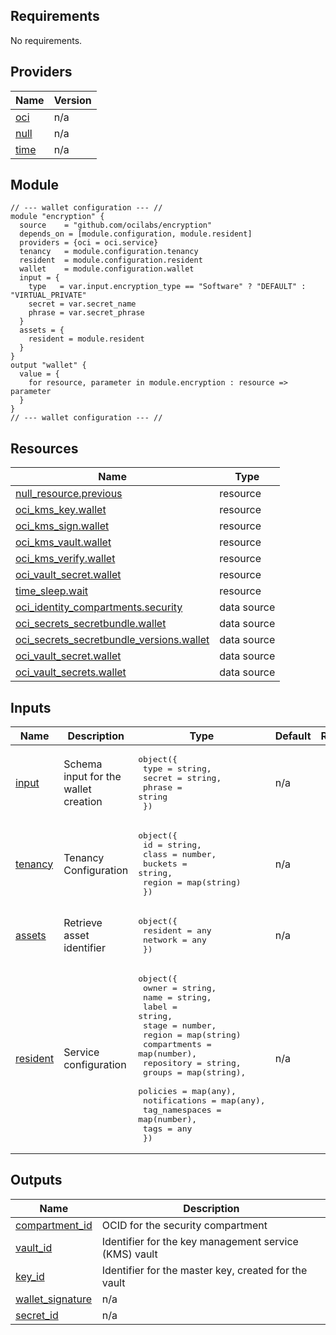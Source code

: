 ## Requirements

No requirements.

## Providers

| Name | Version |
|------|---------|
| <a name="provider_oci"></a> [oci](#provider\_oci) | n/a |
| <a name="provider_null"></a> [null](#provider\_null) | n/a |
| <a name="provider_time"></a> [time](#provider\_time) | n/a |

## Module
```
// --- wallet configuration --- //
module "encryption" {
  source    = "github.com/ocilabs/encryption"
  depends_on = [module.configuration, module.resident]
  providers = {oci = oci.service}
  tenancy   = module.configuration.tenancy
  resident  = module.configuration.resident
  wallet    = module.configuration.wallet
  input = {
    type   = var.input.encryption_type == "Software" ? "DEFAULT" : "VIRTUAL_PRIVATE"
    secret = var.secret_name
    phrase = var.secret_phrase
  }
  assets = {
    resident = module.resident
  }
}
output "wallet" {
  value = {
    for resource, parameter in module.encryption : resource => parameter
  }
}
// --- wallet configuration --- //
```
## Resources

| Name | Type |
|------|------|
| [null_resource.previous](https://registry.terraform.io/providers/hashicorp/null/latest/docs/resources/resource) | resource |
| [oci_kms_key.wallet](https://registry.terraform.io/providers/oracle/oci/latest/docs/resources/kms_key) | resource |
| [oci_kms_sign.wallet](https://registry.terraform.io/providers/oracle/oci/latest/docs/resources/kms_sign) | resource |
| [oci_kms_vault.wallet](https://registry.terraform.io/providers/oracle/oci/latest/docs/resources/kms_vault) | resource |
| [oci_kms_verify.wallet](https://registry.terraform.io/providers/oracle/oci/latest/docs/resources/kms_verify) | resource |
| [oci_vault_secret.wallet](https://registry.terraform.io/providers/oracle/oci/latest/docs/resources/vault_secret) | resource |
| [time_sleep.wait](https://registry.terraform.io/providers/hashicorp/time/latest/docs/resources/sleep) | resource |
| [oci_identity_compartments.security](https://registry.terraform.io/providers/oracle/oci/latest/docs/data-sources/identity_compartments) | data source |
| [oci_secrets_secretbundle.wallet](https://registry.terraform.io/providers/oracle/oci/latest/docs/data-sources/secrets_secretbundle) | data source |
| [oci_secrets_secretbundle_versions.wallet](https://registry.terraform.io/providers/oracle/oci/latest/docs/data-sources/secrets_secretbundle_versions) | data source |
| [oci_vault_secret.wallet](https://registry.terraform.io/providers/oracle/oci/latest/docs/data-sources/vault_secret) | data source |
| [oci_vault_secrets.wallet](https://registry.terraform.io/providers/oracle/oci/latest/docs/data-sources/vault_secrets) | data source |

## Inputs

| Name | Description | Type | Default | Required |
|------|-------------|------|---------|:--------:|
| <a name="input_input"></a> [input](#input\_input) | Schema input for the wallet creation | <pre>object({<br>      type   = string,<br>      secret = string,<br>      phrase = string<br>    })</pre> | n/a | yes |
| <a name="input_tenancy"></a> [tenancy](#input\_tenancy) | Tenancy Configuration | <pre>object({<br>    id      = string,<br>    class   = number,<br>    buckets = string,<br>    region  = map(string)<br>  })</pre> | n/a | yes |
| <a name="input_assets"></a> [assets](#input\_assets) | Retrieve asset identifier | <pre>object({<br>    resident = any<br>    network  = any<br>  })</pre> | n/a | yes |
| <a name="input_resident"></a> [resident](#input\_resident) | Service configuration | <pre>object({<br>    owner          = string,<br>    name           = string,<br>    label          = string,<br>    stage          = number,<br>    region         = map(string)<br>    compartments   = map(number),<br>    repository     = string,<br>    groups         = map(string),<br>    policies       = map(any),<br>    notifications  = map(any),<br>    tag_namespaces = map(number),<br>    tags           = any<br>  })</pre> | n/a | yes |

## Outputs

| Name | Description |
|------|-------------|
| <a name="output_compartment_id"></a> [compartment\_id](#output\_compartment\_id) | OCID for the security compartment |
| <a name="output_vault_id"></a> [vault\_id](#output\_vault\_id) | Identifier for the key management service (KMS) vault |
| <a name="output_key_id"></a> [key\_id](#output\_key\_id) | Identifier for the master key, created for the vault |
| <a name="output_wallet_signature"></a> [wallet\_signature](#output\_wallet\_signature) | n/a |
| <a name="output_secret_id"></a> [secret\_id](#output\_secret\_id) | n/a |
